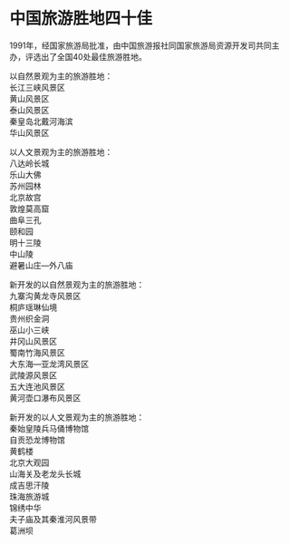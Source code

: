 # 中国旅游胜地四十佳  
1991年，经国家旅游局批准，由中国旅游报社同国家旅游局资源开发司共同主办，评选出了全国40处最佳旅游胜地。  

以自然景观为主的旅游胜地：  
长江三峡风景区  
黄山风景区  
泰山风景区  
秦皇岛北戴河海滨  
华山风景区  

以人文景观为主的旅游胜地：  
八达岭长城  
乐山大佛  
苏州园林  
北京故宫  
敦煌莫高窟  
曲阜三孔  
颐和园  
明十三陵  
中山陵  
避暑山庄—外八庙  

新开发的以自然景观为主的旅游胜地：  
九寨沟黄龙寺风景区  
桐庐瑶琳仙境  
贵州织金洞  
巫山小三峡  
井冈山风景区  
蜀南竹海风景区  
大东海—亚龙湾风景区  
武陵源风景区  
五大连池风景区  
黄河壶口瀑布风景区  

新开发的以人文景观为主的旅游胜地：  
秦始皇陵兵马俑博物馆  
自贡恐龙博物馆  
黄鹤楼  
北京大观园  
山海关及老龙头长城  
成吉思汗陵  
珠海旅游城  
锦绣中华  
夫子庙及其秦淮河风景带  
葛洲坝  
